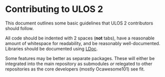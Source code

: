 # Contributing to ULOS 2

This document outlines some basic guidelines that ULOS 2 contributors should follow.

All code should be indented with 2 spaces (**not** tabs), have a reasonable amount of whitespace for readability, and be reasonably well-documented.  Libraries should be documented using [LDoc](https://stevedonovan.github.io/ldoc/manual/doc.md.html).

Some features may be better as separate packages.  These will either be integrated into the main repository as submodules _or_ relegated to other repositories as the core developers (mostly Ocawesome101) see fit.
